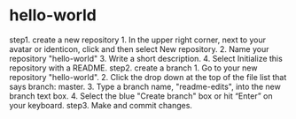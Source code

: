# hello-world
step1. create a new repository
       1. In the upper right corner, next to your avatar or identicon, click  and then select New repository.
       2. Name your repository "hello-world"
       3. Write a short description.
       4. Select Initialize this repository with a README.
step2. create a branch
       1. Go to your new repository "hello-world".
       2. Click the drop down at the top of the file list that says branch: master.
       3. Type a branch name, "readme-edits", into the new branch text box.
       4. Select the blue "Create branch" box or hit “Enter” on your keyboard.
step3. Make and commit changes.
